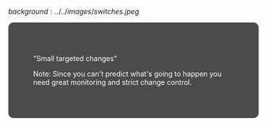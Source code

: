 $background:../../images/switches.jpeg$

<div style="border-radius: 10px;background-color: rgba(0, 0, 0, 0.7); color: #fff; padding: 50px;">

"Small targeted changes"

Note:
Since you can't predict what's going to happen you need great monitoring and strict change control.